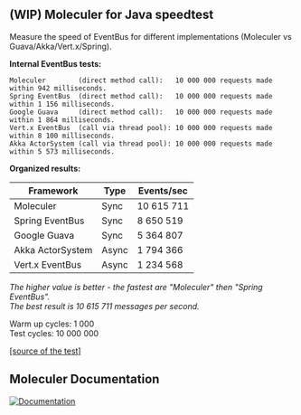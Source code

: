 ## (WIP) Moleculer for Java speedtest

Measure the speed of EventBus for different implementations (Moleculer vs Guava/Akka/Vert.x/Spring).  

**Internal EventBus tests:**
```
Moleculer        (direct method call):   10 000 000 requests made within 942 milliseconds.  
Spring EventBus  (direct method call):   10 000 000 requests made within 1 156 milliseconds.  
Google Guava     (direct method call):   10 000 000 requests made within 1 864 milliseconds.  
Vert.x EventBus  (call via thread pool): 10 000 000 requests made within 8 100 milliseconds.  
Akka ActorSystem (call via thread pool): 10 000 000 requests made within 5 573 milliseconds.  
```
**Organized results:**

| Framework        | Type  | Events/sec |
| ---------------- | ----- | ---------- |
| Moleculer        | Sync  | 10 615 711 |
| Spring EventBus  | Sync  | 8 650 519  |
| Google Guava     | Sync  | 5 364 807  |
| Akka ActorSystem | Async | 1 794 366  |
| Vert.x EventBus  | Async | 1 234 568  |

*The higher value is better - the fastest are "Moleculer" then "Spring EventBus".  
The best result is 10 615 711 messages per second.*

Warm up cycles: 1 000  
Test cycles:    10 000 000

[[source of the test]](https://github.com/moleculer-java/moleculer-java-speedtest/blob/master/src/test/java/services/moleculer/speedtest/SpeedTest.java)

## Moleculer Documentation

[![Documentation](https://raw.githubusercontent.com/moleculer-java/site/master/docs/docs-button.png)](https://moleculer-java.github.io/site/introduction.html)